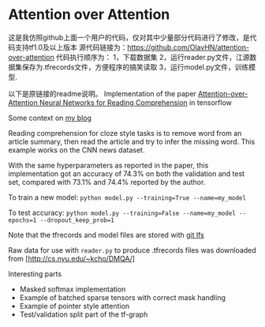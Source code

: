 # Attention over Attention
这是我仿照github上面一个用户的代码，仅对其中少量部分代码进行了修改，是代码支持tf1.0及以上版本
源代码链接为：https://github.com/OlavHN/attention-over-attention
代码执行顺序为：
1，下载数据集
2，运行reader.py文件，江源数据集保存为.tfrecords文件，方便程序的搞笑读取
3，运行model.py文件，训练模型.

以下是原链接的readme说明。
Implementation of the paper [Attention-over-Attention Neural Networks for Reading Comprehension](https://arxiv.org/abs/1607.04423) in tensorflow

Some context on [my blog](http://olavnymoen.com/2016/10/30/attention-over-attention)

Reading comprehension for cloze style tasks is to remove word from an article summary, then read the article and try to infer the missing word. This example works on the CNN news dataset.

With the same hyperparameters as reported in the paper, this implementation got an accuracy of 74.3% on both the validation and test set, compared with 73.1% and 74.4% reported by the author.

To train a new model: `python model.py --training=True --name=my_model`

To test accuracy: `python model.py --training=False --name=my_model --epochs=1 --dropout_keep_prob=1`

Note that the tfrecords and model files are stored with [git lfs](https://git-lfs.github.com/) 

Raw data for use with `reader.py` to produce .tfrecords files was downloaded from [http://cs.nyu.edu/~kcho/DMQA/]

Interesting parts
- Masked softmax implementation
- Example of batched sparse tensors with correct mask handling
- Example of pointer style attention
- Test/validation split part of the tf-graph
